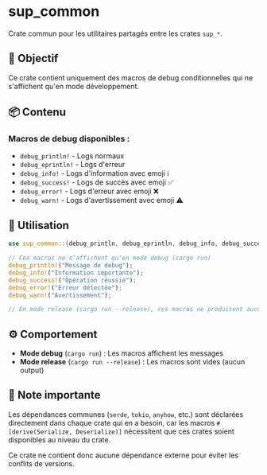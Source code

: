 # sup_common

Crate commun pour les utilitaires partagés entre les crates `sup_*`.

## 🎯 **Objectif**

Ce crate contient uniquement des macros de debug conditionnelles qui ne s'affichent qu'en mode développement.

## 📦 **Contenu**

### Macros de debug disponibles :

- `debug_println!` - Logs normaux
- `debug_eprintln!` - Logs d'erreur  
- `debug_info!` - Logs d'information avec emoji ℹ️
- `debug_success!` - Logs de succès avec emoji ✅
- `debug_error!` - Logs d'erreur avec emoji ❌
- `debug_warn!` - Logs d'avertissement avec emoji ⚠️

## 🚀 **Utilisation**

```rust
use sup_common::{debug_println, debug_eprintln, debug_info, debug_success, debug_error, debug_warn};

// Ces macros ne s'affichent qu'en mode debug (cargo run)
debug_println!("Message de debug");
debug_info!("Information importante");
debug_success!("Opération réussie");
debug_error!("Erreur détectée");
debug_warn!("Avertissement");

// En mode release (cargo run --release), ces macros ne produisent aucun output
```

## ⚙️ **Comportement**

- **Mode debug** (`cargo run`) : Les macros affichent les messages
- **Mode release** (`cargo run --release`) : Les macros sont vides (aucun output)

## 📝 **Note importante**

Les dépendances communes (`serde`, `tokio`, `anyhow`, etc.) sont déclarées directement dans chaque crate qui en a besoin, car les macros `#[derive(Serialize, Deserialize)]` nécessitent que ces crates soient disponibles au niveau du crate.

Ce crate ne contient donc aucune dépendance externe pour éviter les conflits de versions.
